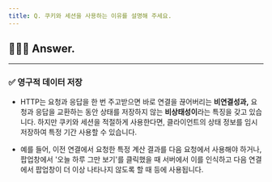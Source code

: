 ```yaml
---
title: Q. 쿠키와 세션을 사용하는 이유를 설명해 주세요.
---
```


## 🧑🏻‍💻 Answer.
---

### ✅ 영구적 데이터 저장
- HTTP는 요청과 응답을 한 번 주고받으면 바로 연결을 끊어버리는 **비연결성과,** 요청과 응답을 교환하는 동안 상태를 저장하지 않는 **비상태성이**라는 특징을 갖고 있습니다. 하지만 쿠키와 세션을 적절하게 사용한다면, 클라이언트의 상태 정보를 임시 저장하여 특정 기간 사용할 수 있습니다.

- 예를 들어, 이전 연결에서 요청한 특정 계산 결과를 다음 요청에서 사용해야 하거나, 팝업창에서 '오늘 하루 그만 보기'를 클릭했을 때 서버에서 이를 인식하고 다음 연결에서 팝업창이 더 이상 나타나지 않도록 할 때 등에 사용됩니다.
